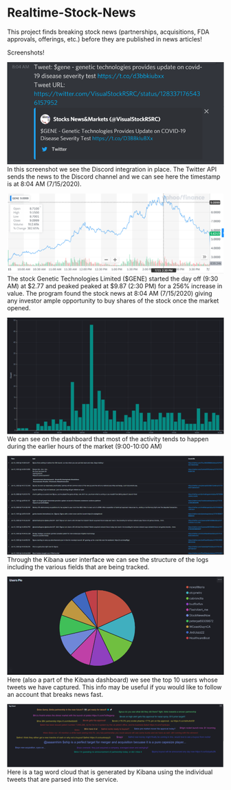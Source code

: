 # Realtime-Stock-News
This project finds breaking stock news (partnerships, acquisitions, FDA approvals, offerings, etc.) before they are published in news articles!

Screenshots!

![alt text](https://github.com/asumesh15/Realtime-Stock-News/blob/master/gene.PNG)
In this screenshot we see the Discord integration in place. The Twitter API sends the news to the Discord channel and we can see here the timestamp is at 8:04 AM (7/15/2020).

![alt text](https://github.com/asumesh15/Realtime-Stock-News/blob/master/geneChart.PNG)
The stock Genetic Technologies Limited ($GENE) started the day off (9:30 AM) at $2.77 and peaked peaked at $9.87 (2:30 PM) for a 256% increase in value. The program found the stock news at 8:04 AM (7/15/2020) giving any investor ample opportunity to buy shares of the stock once the market opened. 

![alt text](https://github.com/asumesh15/Realtime-Stock-News/blob/master/activity.PNG)
We can see on the dashboard that most of the activity tends to happen during the earlier hours of the market (9:00-10:00 AM)

![alt text](https://github.com/asumesh15/Realtime-Stock-News/blob/master/logs.PNG)
Through the Kibana user interface we can see the structure of the logs including the various fields that are being tracked. 

![alt text](https://github.com/asumesh15/Realtime-Stock-News/blob/master/usersPie.PNG)
Here (also a part of the Kibana dashboard) we see the top 10 users whose tweets we have captured. This info may be useful if you would like to follow an account that breaks news fast. 

![alt text](https://github.com/asumesh15/Realtime-Stock-News/blob/master/tagCloud.PNG)
Here is a tag word cloud that is generated by Kibana using the individual tweets that are parsed into the service. 
